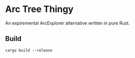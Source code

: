 # Arc Tree Thingy

An expiremental ArcExplorer alternative written in pure Rust.

## Build

```
cargo build --release
```
